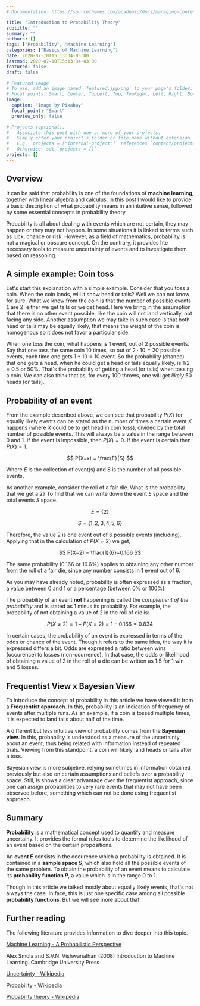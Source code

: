 ```yaml
---
# Documentation: https://sourcethemes.com/academic/docs/managing-content/

title: "Introduction to Probability Theory"
subtitle: ""
summary: ""
authors: []
tags: ["Probability", "Machine Learning"]
categories: ["Basics of Machine Learning"]
date: 2020-07-10T15:13:34-03:00
lastmod: 2020-07-10T15:13:34-03:00
featured: false
draft: false

# Featured image
# To use, add an image named `featured.jpg/png` to your page's folder.
# Focal points: Smart, Center, TopLeft, Top, TopRight, Left, Right, BottomLeft, Bottom, BottomRight.
image:
  caption: "Image by Pixabay"
  focal_point: "Smart"
  preview_only: false

# Projects (optional).
#   Associate this post with one or more of your projects.
#   Simply enter your project's folder or file name without extension.
#   E.g. `projects = ["internal-project"]` references `content/project/deep-learning/index.md`.
#   Otherwise, set `projects = []`.
projects: []
---
```


## Overview

It can be said that probability is one of the foundations of **machine learning**, together with linear algebra and calculus. In this post I would like to provide a basic description of what probability means in an intuitive sense, followed by some essential concepts in probability theory.

Probability is all about dealing with events which are not certain, they may happen or they may not happen. In some situations it is linked to terms such as luck, chance or risk. However, as a field of mathematics, probability is not a magical or obscure concept. On the contrary, it provides hte necessary tools to measure uncertainty of events and to investigate them based on reasoning.

## A simple example: Coin toss

Let's start this explanation with a simple example. Consider that you toss a coin. When the coin lands, will it show head or tails? Well we can not know for sure. What we know from the coin is that the number of possible events $E$ are 2: either we get tails or we get head. Here we bring in the assumption that there is no other event possible, like the coin will not land vertically, not facing any side. Another assumption we may take in such case is that both head or tails may be equally likely, that means the weight of the coin is homogenous so it does not favor a particular side.

When one toss the coin, what happens is 1 event, out of 2 possible events. Say that one toss the same coin 10 times, so out of $2 \cdot 10=20$ possible events, each time one gets $1*10=10$ event. So the probability (chance) that one gets a head, when he could get a head or tails equally likely, is $1/2 = 0.5$ or $50\%$. That's the probability of getting a head (or tails) when tossing a coin. We can also think that as, for every 100 throws, one will get *likely* 50 heads (or tails).

## Probability of an event

From the example described above, we can see that probability $P(X)$ for equally likely events can be stated as the number of times a certain event $X$ happens (where $X$ could be to get head in coin toss), divided by the total number of possible events. This will always be a value in the range between 0 and 1. If the event is impossible, then $P(X) = 0$. If the event is certain then $P(X) = 1$.

$$
P(X=x) = \frac{E}{S}
$$

Where $E$ is the collection of event(s) and $S$ is the number of all possible events.

As another example, consider the roll of a fair die. What is the probability that we get a 2? To find that we can write down the event $E$ space and the total events $S$ space.

$$
E = \{2\}
$$

$$
S = \{1,2,3,4,5,6\}
$$

Therefore, the value 2 is one event out of 6 possible events (including). Applying that in the calculation of $P(X=2)$ we get,

$$
P(X=2) = \frac{1}{6}=0.166
$$

The same probability (0.166 or 16.6%) applies to obtaining any other number from the roll of a fair die, since any number consists in 1 event out of 6. 

As you may have already noted, probability is often expressed as a fraction, a value between 0 and 1 or a percentage (between 0% or 100%).

The probability of an event **not** happening is called the *complement of the probability* and is stated as 1 minus its probability. For example, the probability of not obtaining a value of 2 in the roll of die is:

$$
P(X \neq 2) = 1 - P(X = 2) = 1 - 0.166 = 0.834
$$

In certain cases, the probability of an event is expressed in terms of the odds or chance of the event. Though it refers to the same idea, the way it is expressed differs a bit. Odds are expressed a ratio between wins (occurence) to losses (non-ocurrence). In that case, the odds or likelihood of obtaining a value of 2 in the roll of a die can be written as 1:5 for 1 win and 5 losses.

## Frequentist View x Bayesian View

To introduce the concept of probability in this article we have viewed it from a **Frequentist approach**. In this, probability is an indication of frequency of events after multiple runs. As an example, if a coin is tossed multiple times, it is expected to land tails about half of the time.

A different but less intuitive view of probability comes from the **Bayesian view**. In this, probability is understood as a measure of the uncertainty about an event, thus being related with information instead of repeated trials. Viewing from this standpoint, a coin will likely land heads or tails after a toss.

Bayesian view is more subjetive, relying sometimes in information obtained previously but also on certain assumptions and beliefs over a probability space. Still, is shows a clear advantage over the frequentist approach, since one can assign probabilities to very rare events that may not have been observed before, something which can not be done using frequentist approach.

## Summary

**Probability** is a mathematical concept used to quantify and measure uncertainy. It provides the formal rules tools to  determine the likelihood of an event based on the certain propositions.

An **event $E$** consists in the occurence which a probability is obtained. It is contained in a **sample space $S$**, which also hold all the possible events of the same problem. To obtain the probability of an event means to calculate its **probability function $P$**, a value which is in the range 0 to 1.

Though in this article we talked mostly about equally likely events, that's not always the case. In face, this is just one specific case among all possible **probability functions**. But we will see more about that

## Further reading

The following literature provides information to dive deeper into this topic.

[Machine Learning - A Probabilistic Perspective](https://www.amazon.com/Machine-Learning-Probabilistic-Perspective-Computation/dp/0262018020)

Alex Smola and S.V.N. Vishwanathan (2008) Introduction to Machine Learning. Cambridge University Press

[Uncertainty - Wikipedia](https://en.wikipedia.org/wiki/Uncertainty)

[Probability - Wikipedia](https://en.wikipedia.org/wiki/Probability)

[Probability theory - Wikipedia](https://en.wikipedia.org/wiki/Probability_theory)